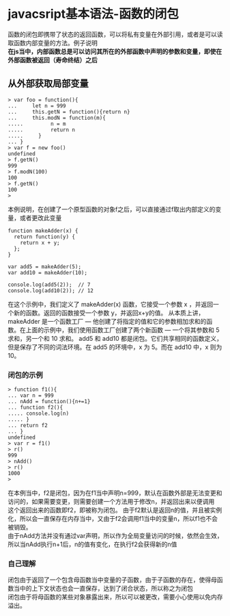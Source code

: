 # javacsript基本语法-函数的闭包

函数的闭包即携带了状态的返回函数，可以将私有变量在外部引用，或者是可以读取函数内部变量的方法。例子说明  
**在js当中，内部函数总是可以访问其所在的外部函数中声明的参数和变量，即使在外部函数被返回（寿命终结）之后**

## 从外部获取局部变量

```
> var foo = function(){
...     let n = 999
...     this.getN = function(){return n}
...     this.modN = function(m){
.....         n = m
.....         return n
.....     }
... }
> var f = new foo()
undefined
> f.getN()
999
> f.modN(100)
100
> f.getN()
100
> 
```

本例说明，在创建了一个原型函数的对象f之后，可以直接通过f取出内部定义的变量，或者更改此变量  

```
function makeAdder(x) {
  return function(y) {
    return x + y;
  };
}

var add5 = makeAdder(5);
var add10 = makeAdder(10);

console.log(add5(2));  // 7
console.log(add10(2)); // 12
```
在这个示例中，我们定义了 makeAdder(x) 函数，它接受一个参数 x ，并返回一个新的函数。返回的函数接受一个参数 y，并返回x+y的值。
从本质上讲，makeAdder 是一个函数工厂 — 他创建了将指定的值和它的参数相加求和的函数。在上面的示例中，我们使用函数工厂创建了两个新函数 — 一个将其参数和 5 求和，另一个和 10 求和。
add5 和 add10 都是闭包。它们共享相同的函数定义，但是保存了不同的词法环境。在 add5 的环境中，x 为 5。而在 add10 中，x 则为 10。

### 闭包的示例

```
> function f1(){
... var n = 999
... nAdd = function(){n+=1}
... function f2(){
..... console.log(n)
..... }
... return f2
... }
undefined
> var r = f1()
> r()
999
> nAdd()
> r()
1000
> 
```

在本例当中，f2是闭包，因为在f1当中声明n=999，默认在函数外部是无法变更和访问的，如果需要变更，则需要创建一个方法用于修改n，并返回出来以便调用  
这个返回出来的函数即f2，即被称为闭包。
由于f2默认是返回n的值，并且被实例化，所以会一直保存在内存当中，又由于f2会调用f1当中的变量n，所以f1也不会被销毁。  
由于nAdd方法并没有通过var声明，所以作为全局变量访问的时候，依然会生效，所以当nAdd执行n+1后，n的值有变化，在执行f2会获得新的n值

### 自己理解

闭包由于返回了一个包含母函数当中变量的子函数，由于子函数的存在，使得母函数当中的上下文状态也会一直保存，达到了闭合状态，所以称之为闭包  
闭包由于将母函数的某些对象暴露出来，所以可以被更改，需要小心使用以免内存溢出。
